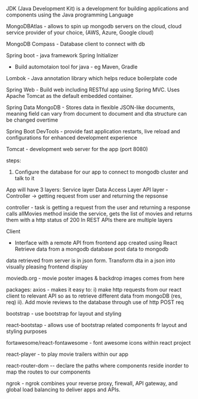 JDK (Java Development Kit) is a development for building applications and components using the Java programming Language

MongoDBAtlas - allows to spin up mongodb servers on the cloud, cloud service provider of your choice, (AWS, Azure, Google cloud)

MongoDB Compass - Database client to connect with db

Spring boot - java framework
Spring Initializer
- Build automotaion tool for java - eg Maven, Gradle


Lombok - Java annotation library which helps reduce boilerplate code

Spring Web - Build web including RESTful app using Spring MVC. Uses Apache Tomcat as the default embedded container.

Spring Data MongoDB - Stores data in flexible JSON-like documents, meaning field can vary from document to document and dta structure can be changed overtime

Spring Boot DevTools - provide fast application restarts, live reload and configurations for enhanced development experience

Tomcat - development web server for the app (port 8080)



steps:
1. Configure the database for our app to connect to mongodb cluster and talk to it

App will have 3 layers:
    Service layer
    Data Access Layer
    API layer - Controller -> getting request from user and returning the repsonse


controller - task is getting a request from the user and returning a response 
calls allMovies method inside the service, gets the list of movies and returns them with a http status of 200
In REST APIs there are multiple layers



Client
- Interface with a remote API from frontend app created using React
Retrieve data from a mongodb database 
post data to mongodb 

data retrieved from server  is in json form.
Transform dta in a json into visually pleasing frontend display

moviedb.org - movie poster images & backdrop images comes from here


packages:
axios - makes it easy to:
i)  make http requests from our react client to relevant API so as to retrieve different data from mongoDB (res, req)
ii). Add movie reviews to the database through use of http POST req

bootstrap  - use bootstrap for layout and styling

react-bootstap - allows use of bootstrap related components fr layout and styling purposes 

fortawesome/react-fontawesome - font awesome icons within react project

react-player - to play movie trailers within our app

react-router-dom  -- declare the paths where components reside inorder to map the routes to our components

ngrok - ngrok combines your reverse proxy, firewall, API gateway, and global load balancing to deliver apps and APIs.
